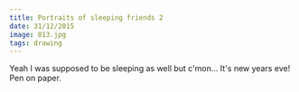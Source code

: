 ```yaml
---
title: Portraits of sleeping friends 2
date: 31/12/2015
image: 013.jpg
tags: drawing
---
```


Yeah I was supposed to be sleeping as well but c'mon... It's new years eve!
Pen on paper.
